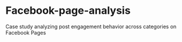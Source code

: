 # Facebook-page-analysis
Case study analyzing post engagement behavior across categories on Facebook Pages
